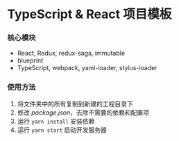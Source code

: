 # TypeScript & React 项目模板

### 核心模块

* React, Redux, redux-saga, immutable
* blueprint
* TypeScript, webpack, yaml-loader, stylus-loader

### 使用方法

1. 将文件夹中的所有复制到新建的工程目录下
3. 修改 *package.json*，去除不需要的依赖和配置项
4. 运行 `yarn install` 安装依赖
5. 运行 `yarn start` 启动开发服务器
